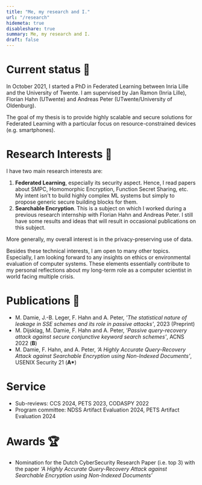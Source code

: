 ```yaml
---
title: "Me, my research and I."
url: "/research"
hidemeta: true
disableshare: true
summary: Me, my research and I.
draft: false
---
```


# Current status 🏫

In October 2021, I started a PhD in Federated Learning between Inria Lille and the University of Twente. I am supervised by Jan Ramon (Inria Lille), Florian Hahn (UTwente) and Andreas Peter (UTwente/University of Oldenburg).

The goal of my thesis is to provide highly scalable and secure solutions for Federated Learning with a particular focus on resource-constrained devices (e.g. smartphones).

# Research Interests 🔬

I have two main research interests are:

1. **Federated Learning**, especially its security aspect. Hence, I read papers about SMPC, Homomorphic Encryption, Function Secret Sharing, etc. My intent isn't to build highly complex ML systems but simply to propose generic secure building blocks for them.
2. **Searchable Encryption**. This is a subject on which I worked during a previous research internship with Florian Hahn and Andreas Peter. I still have some results and ideas that will result in occasional publications on this subject.

More generally, my overall interest is in the privacy-preserving use of data.

Besides these technical interests, I am open to many other topics. Especially, I am looking forward to any insights on ethics or environmental evaluation of computer systems. These elements essentially contribute to my personal reflections about my long-term role as a computer scientist in world facing multiple crisis.

# Publications 📝

- M. Damie, J.-B. Leger, F. Hahn and A. Peter, *'The statistical nature of leakage in SSE schemes and its role in passive attacks'*, 2023 (Preprint)
- M. Dijsklag, M. Damie, F. Hahn and A. Peter, *'Passive query-recovery attack against secure conjunctive keyword search schemes'*, ACNS 2022 (**B**)
- M. Damie, F. Hahn, and A. Peter, *‘A Highly Accurate Query-Recovery Attack against Searchable Encryption using Non-Indexed Documents’*, USENIX Security 21 (**A\***)

# Service

- Sub-reviews: CCS 2024, PETS 2023, CODASPY 2022
- Program committee: NDSS Artifact Evaluation 2024, PETS Artifact Evaluation 2024

# Awards 🏆

- Nomination for the Dutch CyberSecurity Research Paper (i.e. top 3) with the paper *‘A Highly Accurate Query-Recovery Attack against Searchable Encryption using Non-Indexed Documents’*
